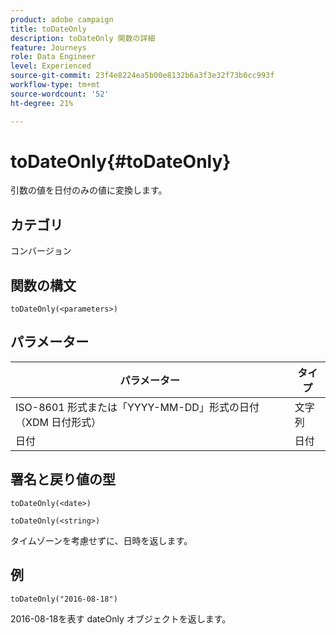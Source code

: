 ```yaml
---
product: adobe campaign
title: toDateOnly
description: toDateOnly 関数の詳細
feature: Journeys
role: Data Engineer
level: Experienced
source-git-commit: 23f4e8224ea5b00e8132b6a3f3e32f73b0cc993f
workflow-type: tm+mt
source-wordcount: '52'
ht-degree: 21%

---
```


# toDateOnly{#toDateOnly}

引数の値を日付のみの値に変換します。

## カテゴリ

コンバージョン

## 関数の構文

`toDateOnly(<parameters>)`

## パラメーター

| パラメーター | タイプ |
|-----------|------------------|
| ISO-8601 形式または「YYYY-MM-DD」形式の日付（XDM 日付形式） | 文字列 |
| 日付 | 日付 |

## 署名と戻り値の型

`toDateOnly(<date>)`

`toDateOnly(<string>)`

タイムゾーンを考慮せずに、日時を返します。

## 例

`toDateOnly("2016-08-18")`

2016-08-18を表す dateOnly オブジェクトを返します。
